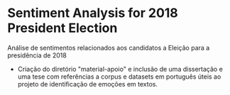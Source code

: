 # Sentiment Analysis for 2018 President Election

Análise de sentimentos relacionados aos candidatos a Eleição para a presidência de 2018

- Criação do diretório "material-apoio" e inclusão de uma dissertação e uma tese com referências a corpus e datasets em português úteis ao projeto de identificação de emoções em textos.
